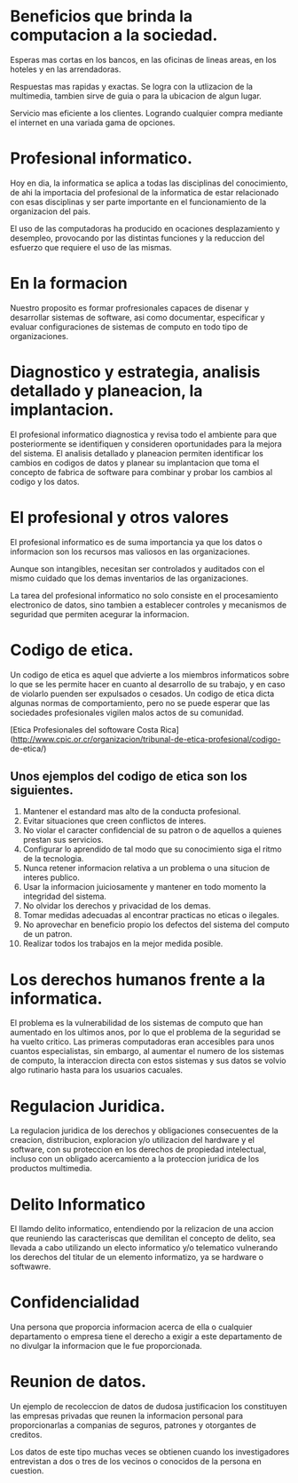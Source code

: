 # Beneficios que brinda la computacion a la sociedad.

Esperas mas cortas en los bancos, en las oficinas de lineas areas, en los hoteles y en las arrendadoras.

Respuestas mas rapidas y exactas. Se logra con la utlizacion de la multimedia, tambien sirve de guia o para la ubicacion de algun lugar. 

Servicio mas eficiente a los clientes. Logrando cualquier compra mediante el internet en una variada gama de opciones.

# Profesional informatico.

Hoy en dia, la informatica se aplica a todas las disciplinas del conocimiento, de ahi la importacia del profesional de la informatica de estar relacionado con esas disciplinas y ser parte importante en el funcionamiento de la organizacion del pais.

El uso de las computadoras ha producido en ocaciones desplazamiento y desempleo, provocando por las distintas funciones y la reduccion del esfuerzo que requiere el uso de las mismas.

# En la formacion

Nuestro proposito es formar profresionales capaces de disenar y desarrollar sistemas de software, asi como documentar, especificar y evaluar configuraciones de sistemas de computo en todo tipo de organizaciones.

# Diagnostico y estrategia, analisis detallado y planeacion, la implantacion.

El profesional informatico diagnostica y revisa todo el ambiente para que posteriormente se identifiquen y consideren oportunidades para la mejora del sistema. El analisis detallado y planeacion permiten identificar los cambios en codigos de datos y planear su implantacion que toma el concepto de fabrica de software para combinar y probar los cambios al codigo y los datos.

# El profesional y otros valores

El profesional informatico es de suma importancia ya que los datos o informacion son los recursos mas valiosos en las organizaciones.

Aunque son intangibles, necesitan ser controlados y auditados con el mismo cuidado que los demas inventarios de las organizaciones.

La tarea del profesional informatico no solo consiste en el procesamiento electronico de datos, sino tambien a establecer controles y mecanismos de seguridad que permiten acegurar la informacion.

# Codigo de etica.

Un codigo de etica es aquel que advierte a los miembros informaticos sobre lo que se les permite hacer en cuanto al desarrollo de su trabajo, y en caso de violarlo puenden ser expulsados o cesados. Un codigo de etica dicta algunas normas de comportamiento, pero no se puede esperar que las sociedades profesionales vigilen malos actos de su comunidad.

[Etica Profesionales del softoware Costa Rica](http://www.cpic.or.cr/organizacion/tribunal-de-etica-profesional/codigo-
de-etica/)

## Unos ejemplos del codigo de etica son los siguientes.

1. Mantener el estandard mas alto de la conducta profesional.
2. Evitar situaciones que creen conflictos de interes.
3. No violar el caracter confidencial de su patron o de aquellos a quienes prestan sus servicios.
4. Configurar lo aprendido de tal modo que su conocimiento siga el ritmo de la tecnologia.
5. Nunca retener informacion relativa a un problema o una situcion de interes publico.
6. Usar la informacion juiciosamente y mantener en todo momento la integridad del sistema.
7. No olvidar los derechos y privacidad de los demas.
8. Tomar medidas adecuadas al encontrar practicas no eticas o ilegales.
9. No aprovechar en beneficio propio los defectos del sistema del computo de un patron.
10. Realizar todos los trabajos en la mejor medida posible.

# Los derechos humanos frente a la informatica.
El problema es la vulnerabilidad de los sistemas de computo que han aumentado en los ultimos anos, por lo que el problema de la seguridad se ha vuelto critico. Las primeras computadoras eran accesibles para unos cuantos especialistas, sin embargo, al aumentar el numero de los sistemas de computo, la interaccion directa con estos sistemas y sus datos se volvio algo rutinario hasta para los usuarios cacuales.

# Regulacion Juridica.

La regulacion juridica de los derechos y obligaciones consecuentes de la creacion, distribucion, exploracion y/o utilizacion del hardware y el software, con su proteccion en los derechos de propiedad intelectual, incluso con un obligado acercamiento a la proteccion juridica de los productos multimedia.

# Delito Informatico
El llamdo delito informatico, entendiendo por la relizacion de una accion que reuniendo las caracteriscas que demilitan el concepto de delito, sea  llevada a cabo utilizando un electo informatico y/o telematico vulnerando los derechos del titular de un elemento informatizo, ya se hardware o softwawre.

# Confidencialidad 

Una persona que proporcia informacion acerca de ella o cualquier departamento o empresa tiene el derecho a exigir a este departamento de no divulgar la informacion que le fue proporcionada.

# Reunion de datos.

Un ejemplo de recoleccion de datos de dudosa justificacion los constituyen las empresas privadas que reunen la informacion personal para proporcionarlas a companias de seguros, patrones y otorgantes de creditos. 

Los datos de este tipo muchas veces se obtienen cuando los investigadores entrevistan a dos o tres de los vecinos o conocidos de la persona en cuestion.